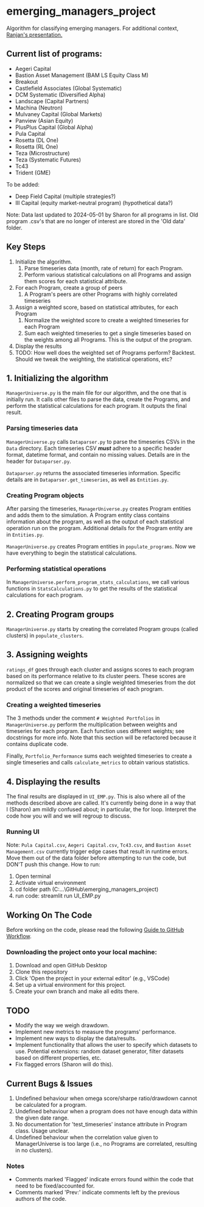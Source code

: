 # emerging_managers_project

Algorithm for classifying emerging managers. For additional context, [Ranjan's presentation.](https://drive.google.com/file/d/1wgCMWrMdHSyIR8qijBLeFdekC_snpbPq/view?usp=sharing)

## Current list of programs:
- Aegeri Capital
- Bastion Asset Management (BAM LS Equity Class M)
- Breakout
- Castlefield Associates (Global Systematic)
- DCM Systematic (Diversified Alpha)
- Landscape (Capital Partners)
- Machina (Neutron)
- Mulvaney Capital (Global Markets)
- Panview (Asian Equity)
- PlusPlus Capital (Global Alpha)
- Pula Capital
- Rosetta (DL One)
- Rosetta (RL One)
- Teza (Microstructure)
- Teza (Systematic Futures)
- Tc43
- Trident (GME)

To be added:
- Deep Field Capital (multiple strategies?)
- III Capital (equity market-neutral program) (hypothetical data?)

Note: Data last updated to 2024-05-01 by Sharon for all programs in list. Old program .csv's that are no longer of interest are stored in the 'Old data' folder.

## Key Steps
1. Initialize the algorithm.
    1. Parse timeseries data (month, rate of return) for each Program.
    2. Perform various statistical calculations on all Programs and assign them scores for each statistical attribute.
2. For each Program, create a group of peers
    1. A Program's peers are other Programs with highly correlated timeseries
3. Assign a weighted score, based on statistical attributes, for each Program 
    1. Normalize the weighted score to create a weighted timeseries for each Program 
    2. Sum each weighted timeseries to get a single timeseries based on the weights among all Programs. This is the output of the program.
4. Display the results
5. TODO: How well does the weighted set of Programs perform? Backtest. Should we tweak the weighting, the statistical operations, etc? 

## 1. Initializing the algorithm
`ManagerUniverse.py` is the main file for our algorithm, and the one that is initially run. It calls other files to parse the data, create the Programs, and perform the statistical calculations for each program. It outputs the final result.

### Parsing timeseries data
`ManagerUniverse.py` calls `Dataparser.py` to parse the timeseries CSVs in the `Data` directory. Each timeseries CSV **_must_** adhere to a specific header format, datetime format, and contain no missing values. Details are in the header for `Dataparser.py`.

`Dataparser.py` returns the associated timeseries information. Specific details are in `Dataparser.get_timeseries`, as well as `Entities.py`.

### Creating Program objects
After parsing the timeseries, `ManagerUniverse.py` creates Program entities and adds them to the simulation. A Program entity class contains information about the program, as well as the output of each statistical operation run on the program. Additional details for the Program entity are in `Entities.py`. 

`ManagerUniverse.py` creates Program entities in `populate_programs`. Now we have everything to begin the statistical calculations.

### Performing statistical operations
In `ManagerUniverse.perform_program_stats_calculations`, we call various functions in `StatsCalculations.py` to get the results of the statistical calculations for each program. 

## 2. Creating Program groups
`ManagerUniverse.py` starts by creating the correlated Program groups (called clusters) in `populate_clusters`.

## 3. Assigning weights
`ratings_df` goes through each cluster and assigns scores to each program based on its performance relative to its cluster peers. These scores are normalized so that we can create a single weighted timeseries from the dot product of the scores and original timeseries of each program.

### Creating a weighted timeseries
The 3 methods under the comment `# Weighted Portfolios` in `ManagerUniverse.py` perform the multiplication between weights and timeseries for each program. Each function uses different weights; see docstrings for more info. Note that this section will be refactored because it contains duplicate code. 

Finally, `Portfolio_Performance` sums each weighted timeseries to create a single timeseries and calls `calculate_metrics` to obtain various statistics. 

## 4. Displaying the results
The final results are displayed in `UI_EMP.py`. This is also where all of the methods described above are called. It's currently being done in a way that I (Sharon) am mildly confused about; in particular, the for loop. Interpret the code how you will and we will regroup to discuss.

### Running UI
Note: `Pula Capital.csv`, `Aegeri Capital.csv`, `Tc43.csv`, and `Bastion Asset Management.csv` currently trigger edge cases that result in runtime errors. Move them out of the data folder before attempting to run the code, but DON'T push this change.
How to run:
1. Open terminal
2. Activate virtual environment
3. cd folder path (C:...\GitHub\emerging_managers_project)
4. run code: streamlit run UI_EMP.py

## Working On The Code
Before working on the code, please read the following [Guide to GitHub Workflow](https://docs.google.com/presentation/d/1ukgFfcJL5dy5sz1kGzME225qfhD_h5SC/edit?usp=sharing&ouid=100889947998135845452&rtpof=true&sd=true).

### Downloading the project onto your local machine:
1. Download and open GitHub Desktop 
2. Clone this repository 
3. Click 'Open the project in your external editor' (e.g., VSCode)
4. Set up a virtual environment for this project. 
5. Create your own branch and make all edits there. 

## TODO
- Modify the way we weigh drawdown. 
- Implement new metrics to measure the programs' performance.
- Implement new ways to display the data/results.
- Implement functionality that allows the user to specify which datasets to use. Potential extensions: random dataset generator, filter datasets based on different properties, etc.
- Fix flagged errors (Sharon will do this).

## Current Bugs & Issues
1. Undefined behaviour when omega score/sharpe ratio/drawdown cannot be calculated for a program.
2. Undefined behaviour when a program does not have enough data within the given date range.
3. No documentation for 'test_timeseries' instance attribute in Program class. Usage unclear.
4. Undefined behaviour when the correlation value given to ManagerUniverse is too large (i.e., no Programs are correlated, resulting in no clusters).

### Notes
- Comments marked 'Flagged' indicate errors found within the code that need to be fixed/accounted for.
- Comments marked 'Prev:' indicate comments left by the previous authors of the code.